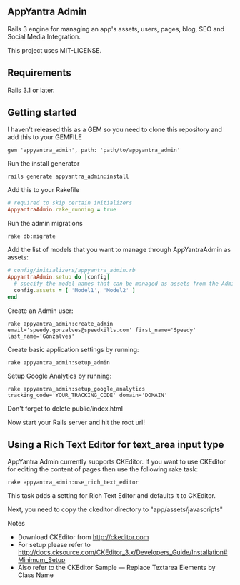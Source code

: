 ## AppYantra Admin

Rails 3 engine for managing an app's assets, users, pages, blog, SEO and Social Media Integration.

This project uses MIT-LICENSE.

## Requirements

Rails 3.1 or later.

## Getting started

I haven't released this as a GEM so you need to clone this repository and add this to your GEMFILE

```console
gem 'appyantra_admin', path: 'path/to/appyantra_admin'
```

Run the install generator

```console
rails generate appyantra_admin:install
```

Add this to your Rakefile

```ruby
# required to skip certain initializers
AppyantraAdmin.rake_running = true
```

Run the admin migrations

```console
rake db:migrate
```

Add the list of models that you want to manage through AppYantraAdmin as assets:

```ruby
# config/initializers/appyantra_admin.rb
AppyantraAdmin.setup do |config|
  # specify the model names that can be managed as assets from the Admin dashboard
  config.assets = [ 'Model1', 'Model2' ]
end
```

Create an Admin user:

```console
rake appyantra_admin:create_admin email='speedy.gonzalves@speedkills.com' first_name='Speedy' last_name='Gonzalves'
```

Create basic application settings by running:

```console
rake appyantra_admin:setup_admin
```

Setup Google Analytics by running:

```console
rake appyantra_admin:setup_google_analytics tracking_code='YOUR_TRACKING_CODE' domain='DOMAIN'
```

Don't forget to delete public/index.html

Now start your Rails server and hit the root url!

## Using a Rich Text Editor for text_area input type

AppYantra Admin currently supports CKEditor. If you want to use CKEditor for editing the content of pages then use the following rake task:

```console
rake appyantra_admin:use_rich_text_editor
```

This task adds a setting for Rich Text Editor and defaults it to CKEditor.

Next, you need to copy the ckeditor directory to "app/assets/javascripts"

Notes

* Download CKEditor from http://ckeditor.com
* For setup please refer to http://docs.cksource.com/CKEditor_3.x/Developers_Guide/Installation#Minimum_Setup
* Also refer to the CKEditor Sample — Replace Textarea Elements by Class Name

